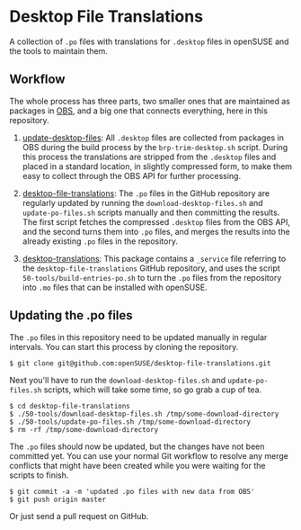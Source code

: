 # Desktop File Translations

  A collection of `.po` files with translations for `.desktop` files in openSUSE
  and the tools to maintain them.

## Workflow

  The whole process has three parts, two smaller ones that are maintained
  as packages in [OBS](https://build.opensuse.org/), and a big one that connects
  everything, here in this repository.

  1. [update-desktop-files](https://build.opensuse.org/package/show/openSUSE:Factory/update-desktop-files):
     All `.desktop` files are collected from packages in OBS during the build
     process by the `brp-trim-desktop.sh` script. During this process the
     translations are stripped from the `.desktop` files and placed in a
     standard location, in slightly compressed form, to make them easy to
     collect through the OBS API for further processing.

  2. [desktop-file-translations](https://github.com/openSUSE/desktop-file-translations):
     The `.po` files in the GitHub repository are regularly updated by running
     the `download-desktop-files.sh` and `update-po-files.sh` scripts manually
     and then committing the results. The first script fetches the compressed
     `.desktop` files from the OBS API, and the second turns them into `.po`
     files, and merges the results into the already existing `.po` files in the
     repository.

  3. [desktop-translations](https://build.opensuse.org/package/show/X11:common:Factory/desktop-translations):
     This package contains a `_service` file referring to the
     `desktop-file-translations` GitHub repository, and uses the script
     `50-tools/build-entries-po.sh` to turn the `.po` files from the repository
     into `.mo` files that can be installed with openSUSE.

## Updating the .po files

The `.po` files in this repository need to be updated manually in regular
intervals. You can start this process by cloning the repository.
```
$ git clone git@github.com:openSUSE/desktop-file-translations.git
```
Next you'll have to run the `download-desktop-files.sh` and `update-po-files.sh`
scripts, which will take some time, so go grab a cup of tea.
```
$ cd desktop-file-translations
$ ./50-tools/download-desktop-files.sh /tmp/some-download-directory
$ ./50-tools/update-po-files.sh /tmp/some-download-directory
$ rm -rf /tmp/some-download-directory
```
The `.po` files should now be updated, but the changes have not been committed
yet. You can use your normal Git workflow to resolve any merge conflicts that
might have been created while you were waiting for the scripts to finish.
```
$ git commit -a -m 'updated .po files with new data from OBS'
$ git push origin master
```
Or just send a pull request on GitHub.
